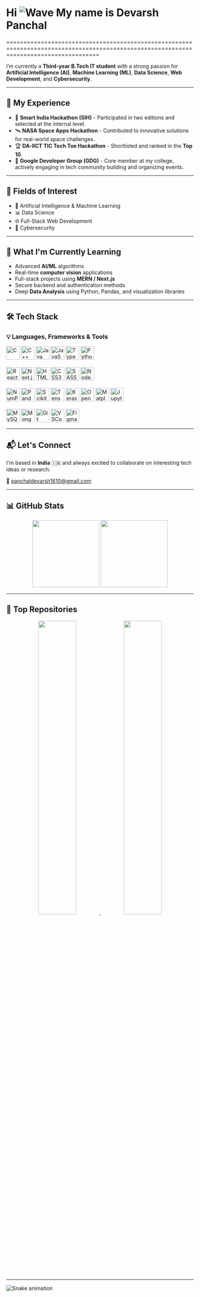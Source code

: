 # Hi ![Wave](https://user-images.githubusercontent.com/18350557/176309783-0785949b-9127-417c-8b55-ab5a4333674e.gif) My name is Devarsh Panchal
=======================================================================================================================================

I’m currently a **Third-year B.Tech IT student** with a strong passion for **Artificial Intelligence (AI)**, **Machine Learning (ML)**, **Data Science**, **Web Development**, and **Cybersecurity**.

---

## 🚀 My Experience

- 🌟 **Smart India Hackathon (SIH)** - Participated in two editions and selected at the internal level.
- 🛰️ **NASA Space Apps Hackathon** - Contributed to innovative solutions for real-world space challenges.
- 🏆 **DA-IICT TIC Tech Toe Hackathon** - Shortlisted and ranked in the **Top 10**.
- 🎉 **Google Developer Group (GDG)** - Core member at my college, actively engaging in tech community building and organizing events.

---

## 🔭 Fields of Interest

- 🤖 Artificial Intelligence & Machine Learning  
- 📊 Data Science  
- 🌐 Full-Stack Web Development  
- 🔐 Cybersecurity  

---

## 🌱 What I'm Currently Learning

- Advanced **AI/ML** algorithms  
- Real-time **computer vision** applications  
- Full-stack projects using **MERN / Next.js**  
- Secure backend and authentication methods  
- Deep **Data Analysis** using Python, Pandas, and visualization libraries

---

## 🛠️ Tech Stack

### 💡 Languages, Frameworks & Tools

<p align="left">
  <!-- Programming Languages -->
  <img src="https://raw.githubusercontent.com/danielcranney/readme-generator/main/public/icons/skills/c-colored.svg" width="36" height="36" alt="C" />
  <img src="https://raw.githubusercontent.com/danielcranney/readme-generator/main/public/icons/skills/cplusplus-colored.svg" width="36" height="36" alt="C++" />
  <img src="https://raw.githubusercontent.com/danielcranney/readme-generator/main/public/icons/skills/java-colored.svg" width="36" height="36" alt="Java" />
  <img src="https://raw.githubusercontent.com/danielcranney/readme-generator/main/public/icons/skills/javascript-colored.svg" width="36" height="36" alt="JavaScript" />
  <img src="https://raw.githubusercontent.com/danielcranney/readme-generator/main/public/icons/skills/typescript-colored.svg" width="36" height="36" alt="TypeScript" />
  <img src="https://raw.githubusercontent.com/danielcranney/readme-generator/main/public/icons/skills/python-colored.svg" width="36" height="36" alt="Python" />
  <br/><br/>

  <!-- Frontend & Backend -->
  <img src="https://raw.githubusercontent.com/danielcranney/readme-generator/main/public/icons/skills/react-colored.svg" width="36" height="36" alt="React" />
  <img src="https://raw.githubusercontent.com/danielcranney/readme-generator/main/public/icons/skills/nextjs-colored.svg" width="36" height="36" alt="Next.js" />
  <img src="https://raw.githubusercontent.com/danielcranney/readme-generator/main/public/icons/skills/html5-colored.svg" width="36" height="36" alt="HTML5" />
  <img src="https://raw.githubusercontent.com/danielcranney/readme-generator/main/public/icons/skills/css3-colored.svg" width="36" height="36" alt="CSS3" />
  <img src="https://raw.githubusercontent.com/danielcranney/readme-generator/main/public/icons/skills/sass-colored.svg" width="36" height="36" alt="SASS" />
  <img src="https://raw.githubusercontent.com/danielcranney/readme-generator/main/public/icons/skills/nodejs-colored.svg" width="36" height="36" alt="Node.js" />
  <br/><br/>

  <!-- Data Science & AI/ML -->
  <img src="https://skillicons.dev/icons?i=numpy" width="36" height="36" alt="NumPy" />
  <img src="https://skillicons.dev/icons?i=pandas" width="36" height="36" alt="Pandas" />
  <img src="https://skillicons.dev/icons?i=scikit-learn" width="36" height="36" alt="Scikit-learn" />
  <img src="https://skillicons.dev/icons?i=tensorflow" width="36" height="36" alt="TensorFlow" />
  <img src="https://skillicons.dev/icons?i=keras" width="36" height="36" alt="Keras" />
  <img src="https://skillicons.dev/icons?i=opencv" width="36" height="36" alt="OpenCV" />
  <img src="https://skillicons.dev/icons?i=matplotlib" width="36" height="36" alt="Matplotlib" />
  <img src="https://skillicons.dev/icons?i=jupyter" width="36" height="36" alt="Jupyter" />
  <br/><br/>

  <!-- Databases & Tools -->
  <img src="https://raw.githubusercontent.com/danielcranney/readme-generator/main/public/icons/skills/mysql-colored.svg" width="36" height="36" alt="MySQL" />
  <img src="https://skillicons.dev/icons?i=mongodb" width="36" height="36" alt="MongoDB" />
  <img src="https://skillicons.dev/icons?i=git" width="36" height="36" alt="Git" />
  <img src="https://skillicons.dev/icons?i=vscode" width="36" height="36" alt="VSCode" />
  <img src="https://skillicons.dev/icons?i=figma" width="36" height="36" alt="Figma" />
</p>

---

## 📬 Let's Connect

I'm based in **India** 🇮🇳 and always excited to collaborate on interesting tech ideas or research.

📧 [panchaldevarsh1610@gmail.com](mailto:panchaldevarsh1610@gmail.com)

---

## 📊 GitHub Stats

<div align="center">
  <img src="https://github-readme-stats.vercel.app/api?username=DP16102005&show_icons=true&count_private=true&title_color=f97316&text_color=ef4444&icon_color=0891b2&bg_color=000000&hide_border=true" height="180" />
  <img src="https://github-readme-stats.vercel.app/api/top-langs/?username=DP16102005&langs_count=10&title_color=f97316&text_color=ef4444&icon_color=0891b2&bg_color=000000&hide_border=true&locale=en&layout=compact" height="180" />
</div>

---

## 🌟 Top Repositories

<div align="center">
  <a href="https://github.com/DP16102005/nasa_prototype1">
    <img width="45%" src="https://github-readme-stats.vercel.app/api/pin/?username=DP16102005&repo=nasa_prototype1&title_color=f97316&text_color=ef4444&icon_color=0891b2&bg_color=000000&hide_border=true" />
  </a>
  <a href="https://github.com/DP16102005/WESHV">
    <img width="45%" src="https://github-readme-stats.vercel.app/api/pin/?username=DP16102005&repo=WESHV&title_color=f97316&text_color=ef4444&icon_color=0891b2&bg_color=000000&hide_border=true" />
  </a>
</div>

---

<img src="https://raw.githubusercontent.com/maurodesouza/maurodesouza/output/snake.svg" alt="Snake animation" />

